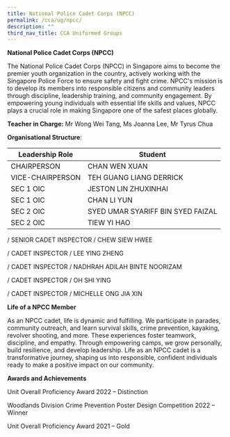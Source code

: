 ```yaml
---
title: National Police Cadet Corps (NPCC)
permalink: /cca/ug/npcc/
description: ""
third_nav_title: CCA Uniformed Groups
---
```

**National Police Cadet Corps (NPCC)**

The National Police Cadet Corps (NPCC) in Singapore aims to become the premier youth organization in the country, actively working with the Singapore Police Force to ensure safety and fight crime. NPCC's mission is to develop its members into responsible citizens and community leaders through discipline, leadership training, and community engagement. By empowering young individuals with essential life skills and values, NPCC plays a crucial role in making Singapore one of the safest places globally.

**Teacher in Charge:** Mr Wong Wei Tang, Ms Joanna Lee, Mr Tyrus Chua

**Organisational Structure**:

 | Leadership Role | Student                                  |
|---------------------------------|-------------------------------------------------------|
| CHAIRPERSON | CHAN WEN XUAN                                           |
| VICE-CHAIRPERSON | TEH GUANG LIANG DERRICK                                          |
| SEC 1 OIC | JESTON LIN ZHUXINHAI                                            |
| SEC 1 OIC          | CHAN LI YUN                                    |
| SEC 2 OIC                | SYED UMAR SYARIFF BIN SYED FAIZAL                                     |
| SEC 2 OIC         | TIEW YI HAO                                   |



/ SENIOR CADET INSPECTOR / CHEW SIEW HWEE

/ CADET INSPECTOR / LEE YING ZHENG

/ CADET INSPECTOR / NADHRAH ADILAH BINTE NOORIZAM

/ CADET INSPECTOR / OH SHI YING

/ CADET INSPECTOR / MICHELLE ONG JIA XIN

**Life of a NPCC Member**

As an NPCC cadet, life is dynamic and fulfilling. We participate in parades, community outreach, and learn survival skills, crime prevention, kayaking, revolver shooting, and more. These experiences foster teamwork, discipline, and empathy. Through empowering camps, we grow personally, build resilience, and develop leadership. Life as an NPCC cadet is a transformative journey, shaping us into responsible, confident individuals ready to make a positive impact on our community.

**Awards and Achievements**

Unit Overall Proficiency Award 2022 – Distinction

Woodlands Division Crime Prevention Poster Design Competition 2022 – Winner

Unit Overall Proficiency Award 2021 – Gold